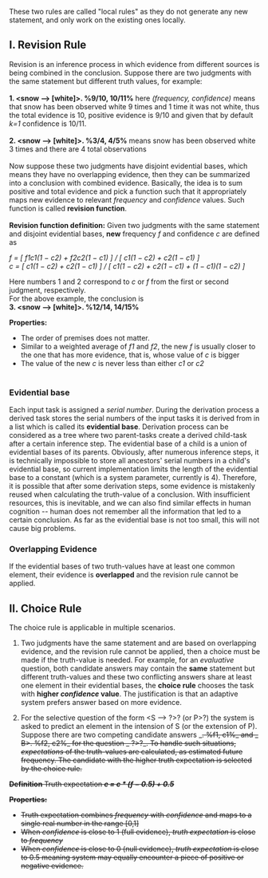 These two rules are called "local rules" as they do not generate any new statement, and only work on the existing ones locally. 

## I. Revision Rule
Revision is an inference process in which evidence from different sources is being combined in the conclusion. 
Suppose there are two judgments with the same statement but different truth values, for example: 
<br/><br/>
**1. <snow --> [white]>. %9/10, 10/11%** here _(frequency, confidence)_ means that snow has been observed white 9 times and 1 time it was not white, thus the total evidence is 10, positive evidence is 9/10 and given that by default _k=1_ confidence is 10/11.
<br/><br/>
**2. <snow --> [white]>. %3/4, 4/5%** means snow has been observed white 3 times and there are 4 total observations
<br/><br/>
Now suppose these two judgments have disjoint evidential bases, which means they have no overlapping evidence, then they can be summarized into a conclusion with combined evidence. Basically, the idea is to sum positive and total evidence and pick a function such that it appropriately maps new evidence to relevant _frequency_ and _confidence_ values. Such function is called **revision function**.
<br/><br/>
**Revision function definition:** Given two judgments with the same statement and disjoint evidential bases, **new** frequency _f_ and confidence _c_ are defined as

_f = [ f1c1(1 − c2) + f2c2(1 − c1) ] / [ c1(1 − c2) + c2(1 − c1) ]_ <br/>
_c = [ c1(1 − c2) + c2(1 − c1) ] / [ c1(1 − c2) + c2(1 − c1) + (1 − c1)(1 − c2) ]_

Here numbers 1 and 2 correspond to _c_ or _f_ from the first or second judgment, respectively.<br/>
For the above example, the conclusion is<br/>
**3. <snow --> [white]>. %12/14, 14/15%**

**Properties:** <br/>
* The order of premises does not matter.
* Similar to a weighted average of _f1_ and _f2_, the new _f_ is usually closer to the one that has more evidence, that is, whose value of _c_ is bigger
* The value of the new _c_ is never less than either _c1_ or _c2_
<br/><br/>

### Evidential base

Each input task is assigned a _serial number_. During the derivation process a derived task stores the serial numbers of the input tasks it is derived from in a list which is called its **evidential base**. Derivation process can be considered as a tree where two parent-tasks create a derived child-task after a certain inference step. The evidential base of a child is a union of evidential bases of its parents. Obviously, after numerous inference steps, it is technically impossible to store all ancestors' serial numbers in a child's evidential base, so current implementation limits the length of the evidential base to a constant (which is a system parameter, currently is 4). Therefore, it is possible that after some derivation steps, some evidence is mistakenly reused when calculating the truth-value of a conclusion. With insufficient resources, this is inevitable, and we can also find similar effects in human cognition -- human does not remember all the information that led to a certain conclusion. As far as the evidential base is not too small, this will not cause big problems.

### Overlapping Evidence
If the evidential bases of two truth-values have at least one common element, their evidence is **overlapped** and the revision rule cannot be applied.

## II. Choice Rule
The choice rule is applicable in multiple scenarios.
1. Two judgments have the same statement and are based on overlapping evidence, and the revision rule cannot be applied, then a choice must be made if the truth-value is needed. For example, for an _evaluative_ question, both candidate answers may contain the **same** statement but different truth-values and these two conflicting answers share at least one element in their evidential bases, the **choice rule** chooses the task with **higher _confidence_ value**. The justification is that an adaptive system prefers answer based on more evidence.

2. For the selective question of the form <S --> ?>? (or <? --> P>?) the system is asked to predict an element in the intension of S (or the extension of P). Suppose there are two competing candidate answers 
_<S A>. %f1, c1%_ and _<S --> B>. %f2, c2%_ for the question _<S --> ?>?_. To handle such situations, _expectations_ of the truth-values are calculated, as estimated future frequency. The candidate with the higher truth expectation is selected by the choice rule.

**Definition**  Truth expectation **_e = c * (f − 0.5) + 0.5_**

**Properties:**
* Truth expectation combines _frequency_ with _confidence_ and maps to a single real number in the range [0,1]
* When _confidence_ is close to 1 (full evidence), _truth expectation_ is close to _frequency_
* When _confidence_ is close to 0 (null evidence), _truth expectation_ is close to 0.5 meaning system may equally encounter a piece of positive or negative evidence.
